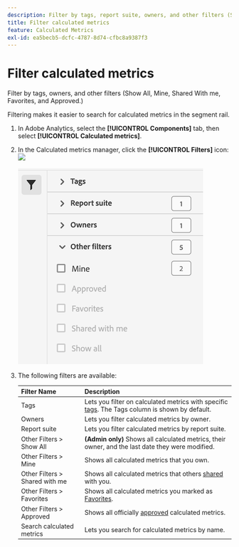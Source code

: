 ```yaml
---
description: Filter by tags, report suite, owners, and other filters (Show All, Mine, Shared With me, Favorites, and Approved.)
title: Filter calculated metrics
feature: Calculated Metrics
exl-id: ea5becb5-dcfc-4787-8d74-cfbc8a9387f3
---
```

# Filter calculated metrics

Filter by tags, owners, and other filters (Show All, Mine, Shared With me, Favorites, and Approved.)

Filtering makes it easier to search for calculated metrics in the segment rail.

1. In Adobe Analytics, select the **[!UICONTROL Components]** tab, then select **[!UICONTROL Calculated metrics]**. 

1. In the Calculated metrics manager, click the **[!UICONTROL Filters]** icon:  ![](https://spectrum.adobe.com/static/icons/workflow_18/Smock_Filter_18_N.svg)

   ![](assets/filtering.png)

1. The following filters are available:

   |  Filter Name  | Description  |
   |---|---|
   |  Tags  |Lets you filter on calculated metrics with specific [tags](/help/components/c-calcmetrics/c-workflow/cm-workflow/cm-tagging.md). The Tags column is shown by default.  |
   |  Owners  | Lets you filter calculated metrics by owner.  |
   | Report suite | Lets you filter calculated metrics by report suite. |
   |  Other Filters > Show All  | **(Admin only)** Shows all calculated metrics, their owner, and the last date they were modified.  |
   |  Other Filters > Mine  | Shows all calculated metrics that you own.  |
   |  Other Filters > Shared with me  |Shows all calculated metrics that others [shared](/help/components/c-calcmetrics/c-workflow/cm-workflow/cm-sharing.md) with you.  |
   |  Other Filters > Favorites  |Shows all calculated metrics you marked as [Favorites](/help/components/segmentation/segmentation-workflow/t-seg-favorite.md).  |
   |  Other Filters > Approved  |Shows all officially [approved](/help/components/c-calcmetrics/c-workflow/cm-workflow/cm-approving.md) calculated metrics.  |
   |  Search calculated metrics  | Lets you search for calculated metrics by name.  |
